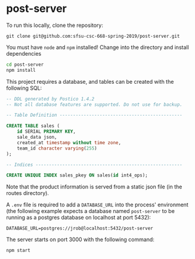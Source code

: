 # post-server

To run this locally, clone the repository:
```
git clone git@github.com:sfsu-csc-668-spring-2019/post-server.git
```

You must have `node` and `npm` installed! Change into the directory and install dependencies
```sh
cd post-server
npm install
```

This project requires a database, and tables can be created with the following SQL:
```sql
-- DDL generated by Postico 1.4.2
-- Not all database features are supported. Do not use for backup.

-- Table Definition ----------------------------------------------

CREATE TABLE sales (
    id SERIAL PRIMARY KEY,
    sale_data json,
    created_at timestamp without time zone,
    team_id character varying(255)
);

-- Indices -------------------------------------------------------

CREATE UNIQUE INDEX sales_pkey ON sales(id int4_ops);

```
Note that the product information is served from a static json file (in the routes directory).

A `.env` file is required to add a `DATABASE_URL` into the process' environment (the following example expects a database named `post-server` to be running as a postgres database on localhost at port 5432):
```
DATABASE_URL=postgres://jrob@localhost:5432/post-server
```

The server starts on port 3000 with the following command:
```sh
npm start
```